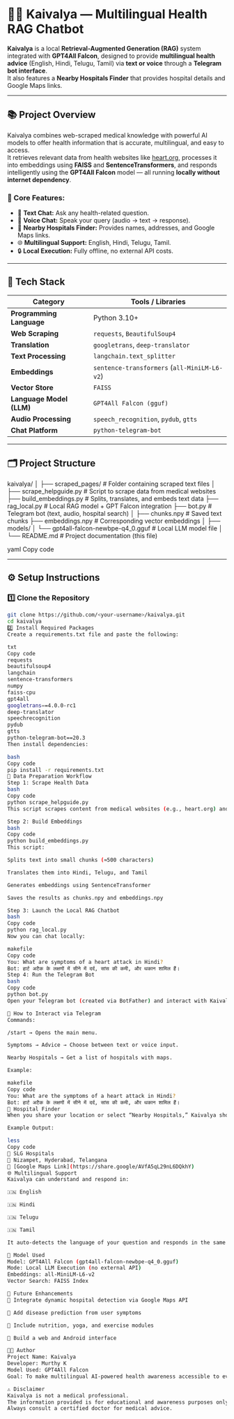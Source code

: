 # 🧘‍♂️ Kaivalya — Multilingual Health RAG Chatbot

**Kaivalya** is a local **Retrieval-Augmented Generation (RAG)** system integrated with **GPT4All Falcon**, designed to provide **multilingual health advice** (English, Hindi, Telugu, Tamil) via **text or voice** through a **Telegram bot interface**.  
It also features a **Nearby Hospitals Finder** that provides hospital details and Google Maps links.

---

## 📚 Project Overview

Kaivalya combines web-scraped medical knowledge with powerful AI models to offer health information that is accurate, multilingual, and easy to access.  
It retrieves relevant data from health websites like [heart.org](https://www.heart.org), processes it into embeddings using **FAISS** and **SentenceTransformers**, and responds intelligently using the **GPT4All Falcon** model — all running **locally without internet dependency**.

### 🧠 Core Features:
- 💬 **Text Chat:** Ask any health-related question.
- 🎤 **Voice Chat:** Speak your query (audio → text → response).
- 🏥 **Nearby Hospitals Finder:** Provides names, addresses, and Google Maps links.
- 🌐 **Multilingual Support:** English, Hindi, Telugu, Tamil.
- 🔒 **Local Execution:** Fully offline, no external API costs.

---

## 🧩 Tech Stack

| Category | Tools / Libraries |
|-----------|-------------------|
| **Programming Language** | Python 3.10+ |
| **Web Scraping** | `requests`, `BeautifulSoup4` |
| **Translation** | `googletrans`, `deep-translator` |
| **Text Processing** | `langchain.text_splitter` |
| **Embeddings** | `sentence-transformers` (`all-MiniLM-L6-v2`) |
| **Vector Store** | `FAISS` |
| **Language Model (LLM)** | `GPT4All Falcon (gguf)` |
| **Audio Processing** | `speech_recognition`, `pydub`, `gtts` |
| **Chat Platform** | `python-telegram-bot` |

---

## 🗂️ Project Structure

kaivalya/
│
├── scraped_pages/ # Folder containing scraped text files
│
├── scrape_helpguide.py # Script to scrape data from medical websites
├── build_embeddings.py # Splits, translates, and embeds text data
├── rag_local.py # Local RAG model + GPT Falcon integration
├── bot.py # Telegram bot (text, audio, hospital search)
│
├── chunks.npy # Saved text chunks
├── embeddings.npy # Corresponding vector embeddings
│
├── models/
│ └── gpt4all-falcon-newbpe-q4_0.gguf # Local LLM model file
│
└── README.md # Project documentation (this file)

yaml
Copy code

---

## ⚙️ Setup Instructions

### 1️⃣ Clone the Repository
```bash
git clone https://github.com/<your-username>/kaivalya.git
cd kaivalya
2️⃣ Install Required Packages
Create a requirements.txt file and paste the following:

txt
Copy code
requests
beautifulsoup4
langchain
sentence-transformers
numpy
faiss-cpu
gpt4all
googletrans==4.0.0-rc1
deep-translator
speechrecognition
pydub
gtts
python-telegram-bot==20.3
Then install dependencies:

bash
Copy code
pip install -r requirements.txt
🧠 Data Preparation Workflow
Step 1: Scrape Health Data
bash
Copy code
python scrape_helpguide.py
This script scrapes content from medical websites (e.g., heart.org) and saves the data in scraped_pages/.

Step 2: Build Embeddings
bash
Copy code
python build_embeddings.py
This script:

Splits text into small chunks (≈500 characters)

Translates them into Hindi, Telugu, and Tamil

Generates embeddings using SentenceTransformer

Saves the results as chunks.npy and embeddings.npy

Step 3: Launch the Local RAG Chatbot
bash
Copy code
python rag_local.py
Now you can chat locally:

makefile
Copy code
You: What are symptoms of a heart attack in Hindi?
Bot: हार्ट अटैक के लक्षणों में सीने में दर्द, सांस की कमी, और थकान शामिल हैं।
Step 4: Run the Telegram Bot
bash
Copy code
python bot.py
Open your Telegram bot (created via BotFather) and interact with Kaivalya.

💬 How to Interact via Telegram
Commands:

/start → Opens the main menu.

Symptoms → Advice → Choose between text or voice input.

Nearby Hospitals → Get a list of hospitals with maps.

Example:

makefile
Copy code
You: What are the symptoms of a heart attack in Hindi?
Bot: हार्ट अटैक के लक्षणों में सीने में दर्द, सांस की कमी, और थकान शामिल हैं।
🏥 Hospital Finder
When you share your location or select “Nearby Hospitals,” Kaivalya shows hospitals in your area:

Example Output:

less
Copy code
🏥 SLG Hospitals  
📍 Nizampet, Hyderabad, Telangana  
🔗 [Google Maps Link](https://share.google/AVfA5qL29nL6DQkhY)
🌐 Multilingual Support
Kaivalya can understand and respond in:

🇮🇳 English

🇮🇳 Hindi

🇮🇳 Telugu

🇮🇳 Tamil

It auto-detects the language of your question and responds in the same language.

🧠 Model Used
Model: GPT4All Falcon (gpt4all-falcon-newbpe-q4_0.gguf)
Mode: Local LLM Execution (no external API)
Embeddings: all-MiniLM-L6-v2
Vector Search: FAISS Index

🧭 Future Enhancements
🔹 Integrate dynamic hospital detection via Google Maps API

🔹 Add disease prediction from user symptoms

🔹 Include nutrition, yoga, and exercise modules

🔹 Build a web and Android interface

👨‍💻 Author
Project Name: Kaivalya
Developer: Murthy K
Model Used: GPT4All Falcon
Goal: To make multilingual AI-powered health awareness accessible to everyone, locally and privately.

⚠️ Disclaimer
Kaivalya is not a medical professional.
The information provided is for educational and awareness purposes only.
Always consult a certified doctor for medical advice.
